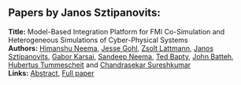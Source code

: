<h2>Papers by Janos Sztipanovits:</h2>
<p>
<b>Title:</b> Model-Based Integration Platform for FMI Co-Simulation and Heterogeneous Simulations of Cyber-Physical Systems<br />
<b>Authors:</b> <a href="../authors/author_219.html">Himanshu Neema</a>, <a href="../authors/author_115.html">Jesse Gohl</a>, <a href="../authors/author_188.html">Zsolt Lattmann</a>, <a href="../authors/author_299.html">Janos Sztipanovits</a>, <a href="../authors/author_156.html">Gabor Karsai</a>, <a href="../authors/author_220.html">Sandeep Neema</a>, <a href="../authors/author_20.html">Ted Bapty</a>, <a href="../authors/author_22.html">John Batteh</a>, <a href="../authors/author_314.html">Hubertus Tummescheit</a> and <a href="../authors/author_298.html">Chandrasekar Sureshkumar</a><br />
<b>Links:</b> <a href="../abstracts/abstract_25.pdf">Abstract</a>, <a href="../submissions/ECP14096235_NeemaGohlLattmannSztipanovitsKarsaiNeemaBaptyBattehTummescheitSureshkumar.pdf">Full paper</a>
</p>